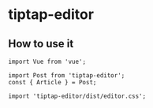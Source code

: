 # tiptap-editor

## How to use it

```
import Vue from 'vue';

import Post from 'tiptap-editor';
const { Article } = Post;

import 'tiptap-editor/dist/editor.css';
```